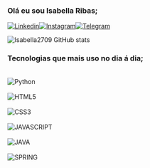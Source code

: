 ### Olá eu sou Isabella Ribas;
[![Linkedin](https://img.shields.io/badge/LinkedIn-0077B5?style=for-the-badge&logo=linkedin&logoColor=white)](https://www.linkedin.com/in/isabella-ribas-46579b17/)[![Instagram](https://img.shields.io/badge/Instagram-E4405F?style=for-the-badge&logo=instagram&logoColor=white)](https://www.instagram.com/invites/contact/i=iyhw4r7jwfgy&utm_content=qwt3d6)[![Telegram](https://img.shields.io/badge/Telegram-2CA5E0?style=for-the-badge&logo=telegram&logoColor=white)](https://t.me/Isabellaribas27)

![Isabella2709 GitHub stats](https://github-readme-stats.vercel.app/api?username=Isabella2709&show_icons=true&theme=tokyonight)

### Tecnologias que mais uso no dia á dia;

<div style= "display: inline+block"><br/><img align= "center" alt="Python" src="https://img.shields.io/badge/Python-3776AB?style=for-the-badge&logo=python&logoColor=white"/></div><div style= "display: inline+block"><br/><img align= "center" alt="HTML5" src="https://img.shields.io/badge/HTML5-E34F26?style=for-the-badge&logo=html5&logoColor=white"/></div><div style= "display: inline+block"><br/><img align= "center" alt="CSS3" src="https://img.shields.io/badge/CSS3-1572B6?style=for-the-badge&logo=css3&logoColor=white"/> </div><div style= "display: inline+block"><br/><img align= "center" alt="JAVASCRIPT" src="https://img.shields.io/badge/JavaScript-F7DF1E?style=for-the-badge&logo=javascript&logoColor=black"/></div
<div style= "display: inline+block"><br/><img align= "center" alt="JAVA" src="https://img.shields.io/badge/Java-ED8B00?style=for-the-badge&logo=openjdk&logoColor=white"/></div><div style= "display: inline+block"><br/><img align= "center" alt="SPRING" src="https://img.shields.io/badge/Spring-6DB33F?style=for-the-badge&logo=spring&logoColor=white"/></div>


